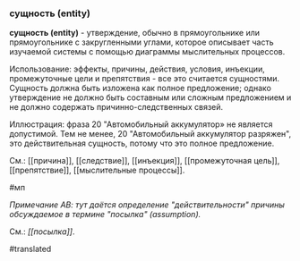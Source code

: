 ### сущность (entity)

**сущность (entity)** - утверждение, обычно в прямоугольнике или прямоугольнике с закругленными углами, которое описывает часть изучаемой системы с помощью диаграммы мыслительных процессов.

Использование: эффекты, причины, действия, условия, инъекции, промежуточные цели и препятствия - все это считается сущностями. Сущность должна быть изложена как полное предложение; однако утверждение не должно быть составным или сложным предложением и не должно содержать причинно-следственных связей.

Иллюстрация: фраза 20 "Автомобильный аккумулятор» не является допустимой. Тем не менее, 20 "Автомобильный аккумулятор разряжен", это действительная сущность, потому что это полное предложение.

См.: [[причина]], [[следствие]], [[инъекция]], [[промежуточная цель]], [[препятствие]], [[мыслительные процессы]].

#мп

*Примечание АВ: тут даётся определение "действительности" причины обсуждаемое в термине "посылка" (assumption).*

См.: *[[посылка]]*.

#translated
